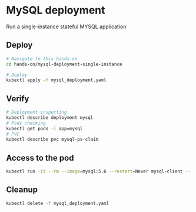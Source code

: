 # MySQL deployment

Run a single-instance stateful MYSQL application

## Deploy

```bash
# Navigate to this hands-on
cd hands-on/mysql-deployment-single-instance

# Deploy
kubectl apply -f mysql_deployment.yaml
```

## Verify

```bash
# Deployment inspecting
kubectl describe deployment mysql
# Pods checking
kubectl get pods -l app=mysql
# PVC
kubectl describe pvc mysql-pv-claim
```

## Access to the pod

```bash
kubectl run -it --rm --image=mysql:5.6 --restart=Never mysql-client -- mysql -h mysql -ppassword
```

## Cleanup

```bash
kubectl delete -f mysql_deployment.yaml
```
